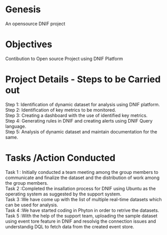 # Genesis
An opensource DNIF project

# Objectives
Contibution to Open source Project using DNIF Platform

# Project Details - Steps to be Carried out
 Step 1: Identification of dynamic dataset for analysis using DNIF platform. </br>
 Step 2: Identification of key metrics to be monitored.</br>
 Step 3: Creating a dashboard with the use of identified key metrics.</br>
 Step 4: Generating rules in DNIF and creating alerts using DNIF Query language.</br>
 Step 5: Analysis of dynamic dataset and maintain documentation for the same.</br>

# Tasks /Action Conducted
Task 1 : Initially conducted a team  meeting among the group members to communicate and finalize the dataset and the distribution of work among the group members.</br>
Task 2 :Completed the insallation process for DNIF using Ubuntu as the operating system as suggested by the support system.</br>
Task 3 :We have come up with the list of multiple real-time datasets which can  be used for analysis.</br>
Task 4 :We have started coding in Phyton in order to retrive the datasets.</br>
Task 5 :With the help of the support team, uploading the sample dataset using event tore feature in DNIF and resolvig the connection issues and understandig DQL to fetch data from the created event store.</br>
